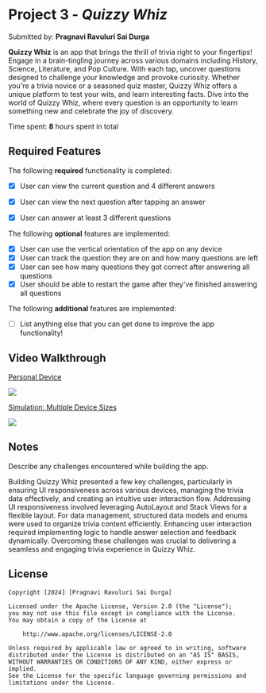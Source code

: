 # Project 3 - *Quizzy Whiz*

Submitted by: **Pragnavi Ravuluri Sai Durga**

**Quizzy Whiz** is an app that brings the thrill of trivia right to your fingertips! Engage in a brain-tingling journey across various domains including History, Science, Literature, and Pop Culture. With each tap, uncover questions designed to challenge your knowledge and provoke curiosity. Whether you're a trivia novice or a seasoned quiz master, Quizzy Whiz offers a unique platform to test your wits, and learn interesting facts. Dive into the world of Quizzy Whiz, where every question is an opportunity to learn something new and celebrate the joy of discovery.

Time spent: **8** hours spent in total

## Required Features

The following **required** functionality is completed:

- [x] User can view the current question and 4 different answers
- [x] User can view the next question after tapping an answer
- [x] User can answer at least 3 different questions


The following **optional** features are implemented:

- [x] User can use the vertical orientation of the app on any device
- [x] User can track the question they are on and how many questions are left
- [x] User can see how many questions they got correct after answering all questions
- [x] User should be able to restart the game after they've finished answering all questions

The following **additional** features are implemented:

- [ ] List anything else that you can get done to improve the app functionality!

## Video Walkthrough

<div>
    <a href="https://www.loom.com/share/beaa8405c1384d7785c10946ecdadf65">
          <p>Personal Device</p>
    </a>
    <a href="https://www.loom.com/share/beaa8405c1384d7785c10946ecdadf65">
      <img style="max-width:300px;" src="https://cdn.loom.com/sessions/thumbnails/beaa8405c1384d7785c10946ecdadf65-with-play.gif">
    </a>
  </div>
  
  <div>
    <a href="https://www.loom.com/share/7f5f5ae34afd4d70a8cb083c5f39a2d7">
      <p>Simulation: Multiple Device Sizes</p>
    </a>
    <a href="https://www.loom.com/share/7f5f5ae34afd4d70a8cb083c5f39a2d7">
      <img style="max-width:300px;" src="https://cdn.loom.com/sessions/thumbnails/7f5f5ae34afd4d70a8cb083c5f39a2d7-with-play.gif">
    </a>
  </div>
  
## Notes

Describe any challenges encountered while building the app.

Building Quizzy Whiz presented a few key challenges, particularly in ensuring UI responsiveness across various devices, managing the trivia data effectively, and creating an intuitive user interaction flow. Addressing UI responsiveness involved leveraging AutoLayout and Stack Views for a flexible layout. For data management, structured data models and enums were used to organize trivia content efficiently. Enhancing user interaction required implementing logic to handle answer selection and feedback dynamically. Overcoming these challenges was crucial to delivering a seamless and engaging trivia experience in Quizzy Whiz.



## License

    Copyright [2024] [Pragnavi Ravuluri Sai Durga]

    Licensed under the Apache License, Version 2.0 (the "License");
    you may not use this file except in compliance with the License.
    You may obtain a copy of the License at

        http://www.apache.org/licenses/LICENSE-2.0

    Unless required by applicable law or agreed to in writing, software
    distributed under the License is distributed on an "AS IS" BASIS,
    WITHOUT WARRANTIES OR CONDITIONS OF ANY KIND, either express or implied.
    See the License for the specific language governing permissions and
    limitations under the License.
